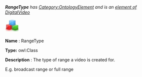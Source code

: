 ___RangeType__ 
 has
 [Category:OntologyElement](../../Category/OntologyElement "Category:OntologyElement") 
 and is an
 [element of](../../Property/ElementOf "Property:ElementOf") 
[DigitalVideo](../../Submissions/DigitalVideo "Submissions:DigitalVideo")_




  





[![Class](../public/images/thumb/2/27/Class.gif/45px-Class.gif)](../../Image/Class.gif "Class")


__Name__ 
 : RangeType
 



__Type:__ 
 owl:Class
 



__Description__ 
 : The type of range a video is created for.
 



 E.g. broadcast range or full range